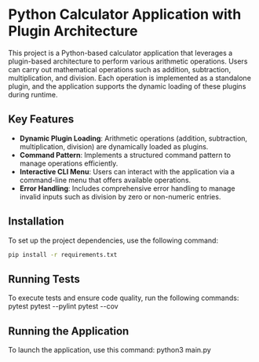 # Python Calculator Application with Plugin Architecture

This project is a Python-based calculator application that leverages a plugin-based architecture to perform various arithmetic operations. Users can carry out mathematical operations such as addition, subtraction, multiplication, and division. Each operation is implemented as a standalone plugin, and the application supports the dynamic loading of these plugins during runtime.

## Key Features

- **Dynamic Plugin Loading**: Arithmetic operations (addition, subtraction, multiplication, division) are dynamically loaded as plugins.
- **Command Pattern**: Implements a structured command pattern to manage operations efficiently.
- **Interactive CLI Menu**: Users can interact with the application via a command-line menu that offers available operations.
- **Error Handling**: Includes comprehensive error handling to manage invalid inputs such as division by zero or non-numeric entries.

## Installation

To set up the project dependencies, use the following command:

```bash
pip install -r requirements.txt
```
## Running Tests
To execute tests and ensure code quality, run the following commands:
pytest
pytest --pylint
pytest --cov

## Running the Application
To launch the application, use this command:
python3 main.py
